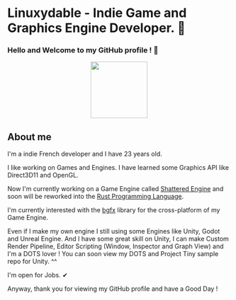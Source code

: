 # Linuxydable - Indie Game and Graphics Engine Developer. 🐧
### Hello and Welcome to my GitHub profile ! 🎉

<p align="center">
  <img width="128" height="128" src="https://db5pap001files.storage.live.com/y4mTnkqnQPShKM3IaSftcbnJv-Xrd4cLZQYJba_RHnRliQXHSgveE9J1iwDI9Y0cJgQ8k88HWFE-Rn8FL8JnGvX4O5ctW4QMRlvi44n-57NWa2C5ET_cZu9pH7sl4g7HthxDH2PbqLZS53CwfEpHIkyomlXXdJh-QQ3pRq5NCOIAkPXKEwLDFi5IKbqfUt3OQAaETgTXLikM3p3HUaNJog_EA/LINUX%20Dragon.png?psid=1&width=128&height=128">
</p>

## About me
I'm a indie French developer and I have 23 years old.

I like working on Games and Engines.
I have learned some Graphics API like Direct3D11 and OpenGL.

Now I'm currently working on a Game Engine called [Shattered Engine](https://github.com/Shattered-Devs/ShatteredEngine) and soon will be reworked into the [Rust Programming Language](https://www.rust-lang.org/).

I'm currently interested with the [bgfx](https://github.com/bkaradzic/bgfx) library for the cross-platform of my Game Engine.


Even if I make my own engine I still using some Engines like Unity, Godot and Unreal Engine.
And I have some great skill on Unity, I can make Custom Render Pipeline, Editor Scripting (Window, Inspector and Graph View) and I'm a DOTS lover !
You can soon view my DOTS and Project Tiny sample repo for Unity. ^^

I'm open for Jobs. ✔

Anyway, thank you for viewing my GitHub profile and have a Good Day !
